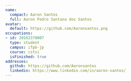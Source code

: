 ```yaml
---
name:
  compact: Aaron Santos
  full: Aaron Pedro Santana dos Santos
avatar:
  default: https://github.com/Aaronsantos.png
occupations:
- id: 20162370007
  type: student
  campus: ifpb-jp
  course: cstsi
  isFinished: true
addresses:
  github: https://github.com/Aaronsantos
  linkedin: https://www.linkedin.com/in/aaron-santos/
---
```

